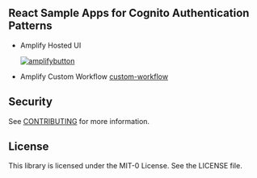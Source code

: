 ## React Sample Apps for Cognito Authentication Patterns

- Amplify Hosted UI

  [![amplifybutton](https://oneclick.amplifyapp.com/button.svg)](https://console.aws.amazon.com/amplify/home#/deploy?repo=https://github.com/aws-samples/amazon-cognito-authentication-sample-react-app/hosted-ui)

- Amplify Custom Workflow <a href="/hosted-ui">custom-workflow</a>

## Security

See [CONTRIBUTING](CONTRIBUTING.md#security-issue-notifications) for more information.

## License

This library is licensed under the MIT-0 License. See the LICENSE file.
